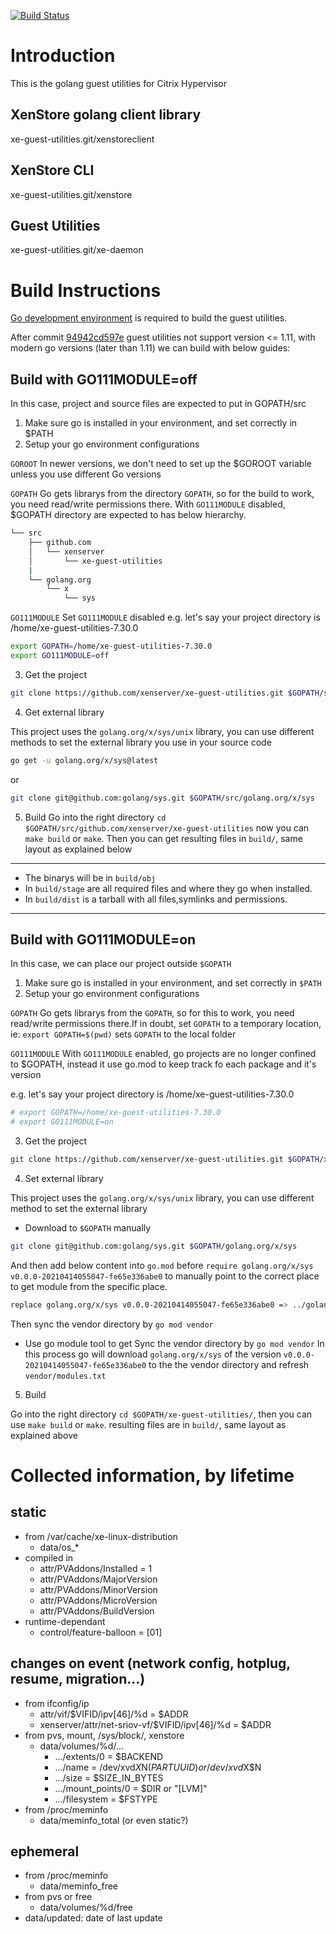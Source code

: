 [![Build Status](https://travis-ci.org/xenserver/xe-guest-utilities.svg?branch=master)](https://travis-ci.org/xenserver/xe-guest-utilities)

# Introduction

This is the golang guest utilities for Citrix Hypervisor


XenStore golang client library
-----------
xe-guest-utilities.git/xenstoreclient


XenStore CLI
-----------
xe-guest-utilities.git/xenstore


Guest Utilities
-----------
xe-guest-utilities.git/xe-daemon


# Build Instructions

[Go development environment](https://golang.org/doc/install) is required to build the guest utilities.

After commit [94942cd597e](https://github.com/xenserver/xe-guest-utilities/commit/94942cd597ede2fb27a6b6a85ee6de364f19882c) guest utilities not support version <= 1.11, with modern go versions (later than 1.11) we can build with below guides:
## Build with GO111MODULE=off
In this case, project and source files are expected to put in GOPATH/src
1. Make sure go is installed in your environment, and set correctly in $PATH
2. Setup your go environment configurations

`GOROOT`
In newer versions, we don't need to set up the $GOROOT variable unless you use different Go versions

`GOPATH`
Go gets librarys from the directory `GOPATH`, so for the build to work, you need read/write permissions there. With `GO111MODULE` disabled, $GOPATH directory are expected to has below hierarchy. 
```bash
└── src
    ├── github.com
    │   └── xenserver
    │       └── xe-guest-utilities
    |
    └── golang.org
        └── x
            └── sys
```

`GO111MODULE`
Set `GO111MODULE` disabled
e.g.
let's say your project directory is /home/xe-guest-utilities-7.30.0
```bash
export GOPATH=/home/xe-guest-utilities-7.30.0
export GO111MODULE=off
```
3. Get the project

```bash
git clone https://github.com/xenserver/xe-guest-utilities.git $GOPATH/src/github.com/xenserver/xe-guest-utilities
```

4. Get external library

This project uses the `golang.org/x/sys/unix` library, you can use different methods to set the external library you use in your source code
```bash
go get -u golang.org/x/sys@latest
```
or
```bash
git clone git@github.com:golang/sys.git $GOPATH/src/golang.org/x/sys
```
5. Build
Go into the right directory `cd $GOPATH/src/github.com/xenserver/xe-guest-utilities`
now you can `make build` or `make`. Then you can get resulting files in `build/`, same layout as explained below
-----------
* The binarys will be in `build/obj`
* In `build/stage` are all required files and where they go when installed.
* In `build/dist` is a tarball with all files,symlinks and permissions.
-----------

## Build with GO111MODULE=on

In this case, we can place our project outside `$GOPATH`
1. Make sure go is installed in your environment, and set correctly in `$PATH`
2. Setup your go environment configurations

`GOPATH`
Go gets librarys from the `GOPATH`, so for this to work, you need read/write permissions there.If in doubt, set `GOPATH` to a temporary location, ie: `export GOPATH=$(pwd)` sets `GOPATH` to the local folder

`GO111MODULE`
With `GO111MODULE` enabled, go projects are no longer confined to $GOPATH, instead it use go.mod to keep track fo each package and it's version

e.g.
let's say your project directory is /home/xe-guest-utilities-7.30.0
```bash
# export GOPATH=/home/xe-guest-utilities-7.30.0
# export GO111MODULE=on
```
3. Get the project
```bash
git clone https://github.com/xenserver/xe-guest-utilities.git $GOPATH/xe-guest-utilities`
```

4. Set external library

This project uses the `golang.org/x/sys/unix` library, you can use different method to set the external library
* Download to `$GOPATH` manually
```bash
git clone git@github.com:golang/sys.git $GOPATH/golang.org/x/sys
```
And then add below content into `go.mod` before `require golang.org/x/sys v0.0.0-20210414055047-fe65e336abe0` to manually point to the correct place to get module from the specific place.
```bash
replace golang.org/x/sys v0.0.0-20210414055047-fe65e336abe0 => ../golang.org/x/sys
```
Then sync the vendor directory by `go mod vendor`

* Use go module tool to get
Sync the vendor directory by `go mod vendor`
In this process go will download `golang.org/x/sys` of the version `v0.0.0-20210414055047-fe65e336abe0` to the the vendor directory and refresh `vendor/modules.txt`

5. Build

Go into the right directory `cd $GOPATH/xe-guest-utilities/`, then you can use `make build` or `make`.
resulting files are in `build/`, same layout as explained above


# Collected information, by lifetime

## static

* from /var/cache/xe-linux-distribution
  * data/os_*
* compiled in
  * attr/PVAddons/Installed = 1
  * attr/PVAddons/MajorVersion
  * attr/PVAddons/MinorVersion
  * attr/PVAddons/MicroVersion
  * attr/PVAddons/BuildVersion
* runtime-dependant
  * control/feature-balloon = [01]

## changes on event (network config, hotplug, resume, migration...)

* from ifconfig/ip
  * attr/vif/$VIFID/ipv[46]/%d = $ADDR
  * xenserver/attr/net-sriov-vf/$VIFID/ipv[46]/%d = $ADDR
* from pvs, mount, /sys/block/, xenstore
  * data/volumes/%d/...
    * .../extents/0 = $BACKEND
    * .../name = /dev/xvd$X$N($PARTUUID) or /dev/xvd$X$N
    * .../size = $SIZE_IN_BYTES
    * .../mount_points/0 = $DIR or "[LVM]"
    * .../filesystem = $FSTYPE
* from /proc/meminfo
  * data/meminfo_total (or even static?)

## ephemeral
* from /proc/meminfo
  * data/meminfo_free
* from pvs or free
  * data/volumes/%d/free
* data/updated: date of last update